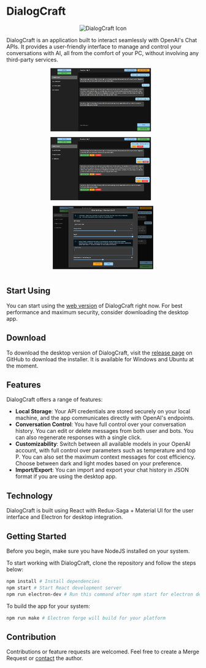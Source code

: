 # DialogCraft

<p align="center">
  <img src="public/icon.ico" alt="DialogCraft Icon" width="80" height="80">
</p>

DialogCraft is an application built to interact seamlessly with OpenAI's Chat APIs. It provides a user-friendly interface to manage and control your conversations with AI, all from the comfort of your PC, without involving any third-party services.

<div align="center">
    <img src="screenshots/01.png" width="262" height="165" style="margin-right: 12px; margin-bottom: 12px;">
    <img src="screenshots/02.png" width="262" height="165" style="margin-right: 12px; margin-bottom: 12px;">
    <img src="screenshots/03.png" width="262" height="165" style="margin-bottom: 12px;">
</div>

## Start Using

You can start using the [web version](https://dialogcraft.hayden.life) of DialogCraft right now. For best performance and maximum security, consider downloading the desktop app.

## Download

To download the desktop version of DialogCraft, visit the [release page](https://github.com/Hayden2018/dialogcraft/releases) on GitHub to download the installer. It is available for Windows and Ubuntu at the moment.

## Features

DialogCraft offers a range of features:

- **Local Storage**: Your API credentials are stored securely on your local machine, and the app communicates directly with OpenAI's endpoints.
- **Conversation Control**: You have full control over your conversation history. You can edit or delete messages from both user and bots. You can also regenerate responses with a single click.
- **Customizability**: Switch between all available models in your OpenAI account, with full control over parameters such as temperature and top P. You can also set the maximum context messages for cost efficiency. Choose between dark and light modes based on your preference.
- **Import/Export**: You can import and export your chat history in JSON format if you are using the desktop app.

## Technology

DialogCraft is built using React with Redux-Saga + Material UI for the user interface and Electron for desktop integration.

## Getting Started

Before you begin, make sure you have NodeJS installed on your system.

To start working with DialogCraft, clone the repository and follow the steps below:

```bash
npm install # Install dependencies
npm start # Start React development server
npm run electron-dev # Run this command after npm start for electron development
```

To build the app for your system:

```bash
npm run make # Electron forge will build for your platform
```

## Contribution
Contributions or feature requests are welcomed. Feel free to create a Merge Request or [contact](mailto:yikhei123@gmail.com) the author.
